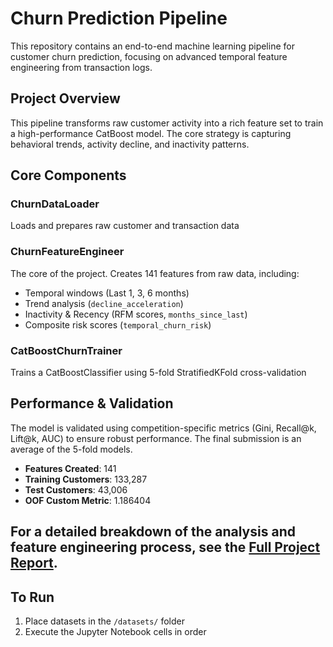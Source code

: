 # Churn Prediction Pipeline

This repository contains an end-to-end machine learning pipeline for customer churn prediction, focusing on advanced temporal feature engineering from transaction logs.

## Project Overview

This pipeline transforms raw customer activity into a rich feature set to train a high-performance CatBoost model. The core strategy is capturing behavioral trends, activity decline, and inactivity patterns.

## Core Components

### **ChurnDataLoader**
Loads and prepares raw customer and transaction data

### **ChurnFeatureEngineer**
The core of the project. Creates 141 features from raw data, including:
- Temporal windows (Last 1, 3, 6 months)
- Trend analysis (`decline_acceleration`)
- Inactivity & Recency (RFM scores, `months_since_last`)
- Composite risk scores (`temporal_churn_risk`)

### **CatBoostChurnTrainer**
Trains a CatBoostClassifier using 5-fold StratifiedKFold cross-validation

## Performance & Validation

The model is validated using competition-specific metrics (Gini, Recall@k, Lift@k, AUC) to ensure robust performance. The final submission is an average of the 5-fold models.

- **Features Created**: 141
- **Training Customers**: 133,287
- **Test Customers**: 43,006
- **OOF Custom Metric**: 1.186404
## For a detailed breakdown of the analysis and feature engineering process, see the [Full Project Report](Full_Report.md).

## To Run

1. Place datasets in the `/datasets/` folder
2. Execute the Jupyter Notebook cells in order
